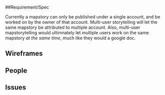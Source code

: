 ##Requirement/Spec

Currently a mapstory can only be published under a single account, and be worked on by the owner of that account. Multi-user storytelling will let the same mapstory be attributed to multiple account. Also, multi-user mapstorytelling would ultimnately let multiple users work on the same mapstory _at the same time_, much like they would a google doc.

## Wireframes

## People

## Issues
